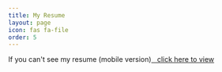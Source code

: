 ```yaml
---
title: My Resume
layout: page 
icon: fas fa-file
order: 5
---
```

<p>If you can't see my resume (mobile version)<a href="../assets/Kranthi_resume.pdf">&nbsp;&nbsp; click here to view</a></p>
<object data="../assets/Kranthi_Resume_2024.pdf" type='application/pdf' width="100%" height="800px" overflow="auto"></object>
